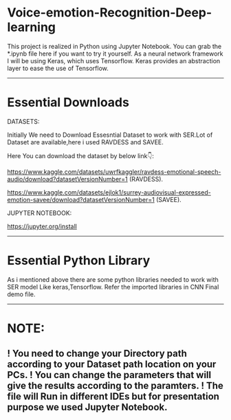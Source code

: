 # Voice-emotion-Recognition-Deep-learning

This project is realized in Python using Jupyter Notebook. You can grab the *.ipynb file here if you want to try it yourself. As a neural network framework I will be using Keras, which uses Tensorflow. Keras provides an abstraction layer to ease the use of Tensorflow.

--------------------------------------------------------------------------------------------------------------------------------------------------------------------
# Essential Downloads

DATASETS:

Initially We need to Download Essesntial Dataset to work with SER.Lot of Dataset are available,here i used RAVDESS and SAVEE.

Here You can download the dataset by below link👇:

https://www.kaggle.com/datasets/uwrfkaggler/ravdess-emotional-speech-audio/download?datasetVersionNumber=1 (RAVDESS).

https://www.kaggle.com/datasets/ejlok1/surrey-audiovisual-expressed-emotion-savee/download?datasetVersionNumber=1 (SAVEE).

JUPYTER NOTEBOOK:

https://jupyter.org/install

---------------------------------------------------------------------------------------------------------------------------------------------------------------------
# Essential Python Library

As i mentioned above there are some python libraries needed to work with SER model Like keras,Tensorflow. Refer the imported libraries in CNN Final demo file.

---------------------------------------------------------------------------------------------------------------------------------------------------------------------
# NOTE:

! You need to change your Directory path according to your Dataset path location on your PCs.
! You can change the parameters that will give the results according to the paramters.
! The file will Run in different IDEs but for presentation purpose we used Jupyter Notebook.
---------------------------------------------------------------------------------------------------------------------------------------------------------------------




